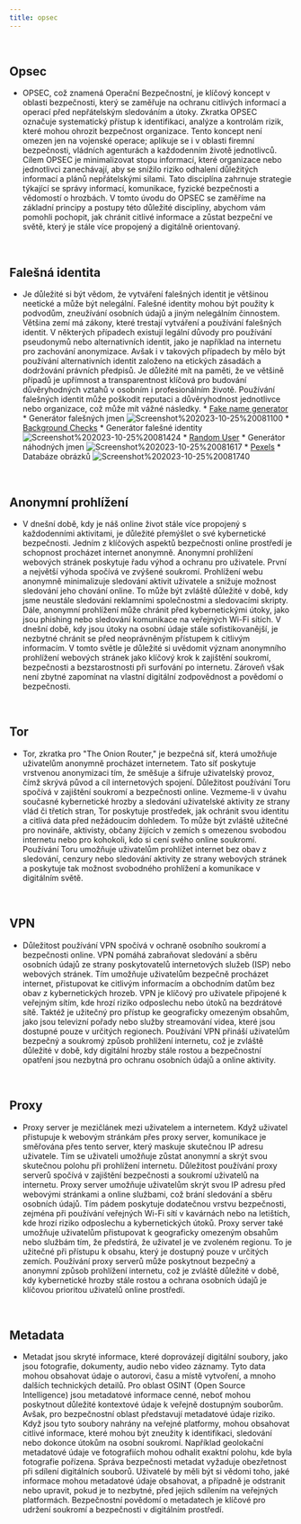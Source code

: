 ```yaml
---
title: opsec
---
```


</br>

## Opsec
* OPSEC, což znamená Operační Bezpečnostní, je klíčový koncept v oblasti bezpečnosti, který se zaměřuje na ochranu citlivých informací a operací před nepřátelským sledováním a útoky. Zkratka OPSEC označuje systematický přístup k identifikaci, analýze a kontrolám rizik, které mohou ohrozit bezpečnost organizace. Tento koncept není omezen jen na vojenské operace; aplikuje se i v oblasti firemní bezpečnosti, vládních agenturách a každodenním životě jednotlivců.
			Cílem OPSEC je minimalizovat stopu informací, které organizace nebo jednotlivci zanechávají, aby se snížilo riziko odhalení důležitých informací a plánů nepřátelskými silami. Tato disciplína zahrnuje strategie týkající se správy informací, komunikace, fyzické bezpečnosti a vědomostí o hrozbách.
			V tomto úvodu do OPSEC se zaměříme na základní principy a postupy této důležité disciplíny, abychom vám pomohli pochopit, jak chránit citlivé informace a zůstat bezpeční ve světě, který je stále více propojený a digitálně orientovaný.
 
 </br>
 
## Falešná identita
* Je důležité si být vědom, že vytváření falešných identit je většinou neetické a může být nelegální. Falešné identity mohou být použity k podvodům, zneužívání osobních údajů a jiným nelegálním činnostem. Většina zemí má zákony, které trestají vytváření a používání falešných identit.
				V některých případech existují legální důvody pro používání pseudonymů nebo alternativních identit, jako je například na internetu pro zachování anonymizace. Avšak i v takových případech by mělo být používání alternativních identit založeno na etických zásadách a dodržování právních předpisů.
				Je důležité mít na paměti, že ve většině případů je upřímnost a transparentnost klíčová pro budování důvěryhodných vztahů v osobním i profesionálním životě. Používání falešných identit může poškodit reputaci a důvěryhodnost jednotlivce nebo organizace, což může mít vážné následky.
                * [Fake name generator](https://www.fakenamegenerator.com/)
                    * Generátor falešných jmen 
                 ![Screenshot%202023-10-25%20081100](Screenshot%202023-10-25%20081100.png "Screenshot%202023-10-25%20081100")
                * [Background Checks](https://backgroundchecks.org/justdeleteme/fake-identity-generator/)
                    * Generátor falešné identity 
                 ![Screenshot%202023-10-25%20081424](Screenshot%202023-10-25%20081424.png "Screenshot%202023-10-25%20081424")
                * [Random User](https://randomuser.me/)
                    * Generátor náhodných jmen
                    ![Screenshot%202023-10-25%20081617](Screenshot%202023-10-25%20081617.png "Screenshot%202023-10-25%20081617")
                * [Pexels](https://www.pexels.com/cs-cz/)
                    * Databáze obrázků
                     ![Screenshot%202023-10-25%20081740](Screenshot%202023-10-25%20081740.png "Screenshot%202023-10-25%20081740")
                     
</br>

## Anonymní prohlížení
* V dnešní době, kdy je náš online život stále více propojený s každodenními aktivitami, je důležité přemýšlet o své kybernetické bezpečnosti. Jedním z klíčových aspektů bezpečnosti online prostředí je schopnost procházet internet anonymně. Anonymní prohlížení webových stránek poskytuje řadu výhod a ochranu pro uživatele.
				První a největší výhoda spočívá ve zvýšené soukromí. Prohlížení webu anonymně minimalizuje sledování aktivit uživatele a snižuje možnost sledování jeho chování online. To může být zvláště důležité v době, kdy jsme neustále sledováni reklamními společnostmi a sledovacími skripty.
				Dále, anonymní prohlížení může chránit před kybernetickými útoky, jako jsou phishing nebo sledování komunikace na veřejných Wi-Fi sítích. V dnešní době, kdy jsou útoky na osobní údaje stále sofistikovanější, je nezbytné chránit se před neoprávněným přístupem k citlivým informacím.
				V tomto světle je důležité si uvědomit význam anonymního prohlížení webových stránek jako klíčový krok k zajištění soukromí, bezpečnosti a bezstarostnosti při surfování po internetu. Zároveň však není zbytné zapomínat na vlastní digitální zodpovědnost a povědomí o bezpečnosti.
                
</br>      

## Tor
* Tor, zkratka pro "The Onion Router," je bezpečná síť, která umožňuje uživatelům anonymně procházet internetem. Tato síť poskytuje vrstvenou anonymizaci tím, že směšuje a šifruje uživatelský provoz, čímž skrývá původ a cíl internetových spojení.
						Důležitost používání Toru spočívá v zajištění soukromí a bezpečnosti online. Vezmeme-li v úvahu současné kybernetické hrozby a sledování uživatelské aktivity ze strany vlád či třetích stran, Tor poskytuje prostředek, jak ochránit svou identitu a citlivá data před nežádoucím dohledem. To může být zvláště užitečné pro novináře, aktivisty, občany žijících v zemích s omezenou svobodou internetu nebo pro kohokoli, kdo si cení svého online soukromí.
						Používání Toru umožňuje uživatelům prohlížet internet bez obav z sledování, cenzury nebo sledování aktivity ze strany webových stránek a poskytuje tak možnost svobodného prohlížení a komunikace v digitálním světě.
                        
</br>      

## VPN
* Důležitost používání VPN spočívá v ochraně osobního soukromí a bezpečnosti online. VPN pomáhá zabraňovat sledování a sběru osobních údajů ze strany poskytovatelů internetových služeb (ISP) nebo webových stránek. Tím umožňuje uživatelům bezpečně procházet internet, přistupovat ke citlivým informacím a obchodním datům bez obav z kybernetických hrozeb.
						VPN je klíčový pro uživatele připojené k veřejným sítím, kde hrozí riziko odposlechu nebo útoků na bezdrátové sítě. Taktéž je užitečný pro přístup ke geograficky omezeným obsahům, jako jsou televizní pořady nebo služby streamování videa, které jsou dostupné pouze v určitých regionech.
						Používání VPN přináší uživatelům bezpečný a soukromý způsob prohlížení internetu, což je zvláště důležité v době, kdy digitální hrozby stále rostou a bezpečnostní opatření jsou nezbytná pro ochranu osobních údajů a online aktivity.
                        
 </br>               
 
## Proxy
* Proxy server je mezičlánek mezi uživatelem a internetem. Když uživatel přistupuje k webovým stránkám přes proxy server, komunikace je směřována přes tento server, který maskuje skutečnou IP adresu uživatele. Tím se uživateli umožňuje zůstat anonymní a skrýt svou skutečnou polohu při prohlížení internetu.
						Důležitost používání proxy serverů spočívá v zajištění bezpečnosti a soukromí uživatelů na internetu. Proxy server umožňuje uživatelům skrýt svou IP adresu před webovými stránkami a online službami, což brání sledování a sběru osobních údajů. Tím pádem poskytuje dodatečnou vrstvu bezpečnosti, zejména při používání veřejných Wi-Fi sítí v kavárnách nebo na letištích, kde hrozí riziko odposlechu a kybernetických útoků.
						Proxy server také umožňuje uživatelům přistupovat k geograficky omezeným obsahům nebo službám tím, že předstírá, že uživatel je ve zvoleném regionu. To je užitečné při přístupu k obsahu, který je dostupný pouze v určitých zemích.
						Používání proxy serverů může poskytnout bezpečný a anonymní způsob prohlížení internetu, což je zvláště důležité v době, kdy kybernetické hrozby stále rostou a ochrana osobních údajů je klíčovou prioritou uživatelů online prostředí.
                        
</br>  

 ## Metadata
 * Metadat jsou skryté informace, které doprovázejí digitální soubory, jako jsou fotografie, dokumenty, audio nebo video záznamy. Tyto data mohou obsahovat údaje o autorovi, času a místě vytvoření, a mnoho dalších technických detailů. Pro oblast OSINT (Open Source Intelligence) jsou metadatové informace cenné, neboť mohou poskytnout důležité kontextové údaje k veřejně dostupným souborům.
					Avšak, pro bezpečnostní oblast představují metadatové údaje riziko. Když jsou tyto soubory nahrány na veřejné platformy, mohou obsahovat citlivé informace, které mohou být zneužity k identifikaci, sledování nebo dokonce útokům na osobní soukromí. Například geolokační metadatové údaje ve fotografiích mohou odhalit exaktní polohu, kde byla fotografie pořízena.
					Správa bezpečnosti metadat vyžaduje obezřetnost při sdílení digitálních souborů. Uživatelé by měli být si vědomi toho, jaké informace mohou metadatové údaje obsahovat, a případně je odstranit nebo upravit, pokud je to nezbytné, před jejich sdílením na veřejných platformách. Bezpečnostní povědomí o metadatech je klíčové pro udržení soukromí a bezpečnosti v digitálním prostředí.
